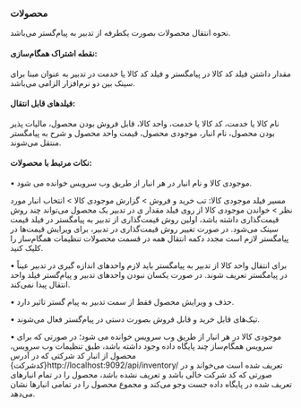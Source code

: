 ### محصولات

نحوه انتقال محصولات بصورت یکطرفه از تدبیر به پیام‌گستر می‌باشد.

#### نقطه اشتراک همگام‌سازی:

مقدار داشتن فیلد کد کالا در پیامگستر و  فیلد کد کالا یا خدمت در تدبیر به عنوان مبنا برای سینک بین دو نرم‌افزار الزامی می‌باشد.

#### فیلدهای قابل انتقال:

نام کالا یا خدمت، کد کالا یا خدمت، واحد کالا، قابل فروش بودن محصول، مالیات پذیر بودن محصول، نام انبار، موجودی محصول، قیمت واحد محصول و شرح به پیامگستر منتقل می‌شوند.

#### نکات مرتبط با محصولات:

•	موجودی کالا و نام انیار در هر انبار از طریق وب سرویس خوانده می شود.

مسیر فیلد موجودی کالا: تب خرید و فروش > گزارش موجودی کالا >  انتخاب انبار مورد نظر > خواندن موجودی کالا از روی فیلد مقدار
ی	در تدبیر یک محصول می‌تواند چند روش قیمت‌گذاری داشته باشد، اولین روش قیمت‌گذاری از تدبیر به پیامگستر در فیلد قیمت سینک می‌شود. در صورت تغییر روش قیمت‌گذاری در تدبیر، برای ویرایش قیمت‌ها در پیامگستر لازم است مجدد دکمه انتقال همه در قسمت محصولات تنظیمات همگام‌ساز را کلیک کنید.

•	برای انتقال واحد کالا از تدبیر به پیامگستر باید لازم واحدهای اندازه گیری در تدبیر عیناً در پیامگستر تعریف شوند. در صورت یکسان نبودن واحدهای تدبیر و پیام‌گستر فیلد واحد انتقال پیدا نمی‌کند.

•	حذف و ویرایش محصول فقط از سمت تدبیر به پیام گستر تاثیر دارد.

•	تیک‌های قابل خرید و قابل فروش بصورت دستی در پیام‌گستر فعال می‌شوند.

•	موجودی کالا در هر انبار از طریق وب سرویس خوانده می شود؛ در صورتی که برای سرویس همگام‌ساز چند پایگاه داده وجود داشته باشد، طبق تنظیمات وب سرویس، محصول از انبار کد شرکتی که در آدرس {کدشرکت}http://localhost:9092/api/inventory/  تعریف شده است می‌خواند و در صورتی که کد شرکت خالی باشد و تعریف نشده باشد، محصول را در تمام انبارهای تعریف شده در پایگاه داده جست وجو می‌کند و مجموع محصول را در تمامی انبارها نشان می‌دهد. 
